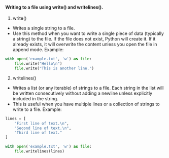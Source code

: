 #### Writing to a file using write() and writelines().

1. write()
- Writes a single string to a file.
- Use this method when you want to write a single piece of data (typically a string) to the file. If the file does not exist, Python will create it. If it already exists, it will overwrite the content unless you open the file in append mode.
Example:

```python
with open('example.txt', 'w') as file: 
    file.write("Hello\n")
    file.write("This is another line.")
```

2. writelines()
- Writes a list (or any iterable) of strings to a file. Each string in the list will be written consecutively without adding a newline unless explicitly included in the string.
- This is useful when you have multiple lines or a collection of strings to write to a file.
Example:

```python
lines = [
    "First line of text.\n",
    "Second line of text.\n",
    "Third line of text."
]

with open('example.txt', 'w') as file:  
    file.writelines(lines)
```